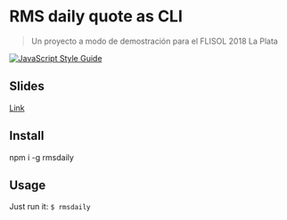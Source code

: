 # RMS daily quote as CLI

> Un proyecto a modo de demostración para el FLISOL 2018 La Plata

[![JavaScript Style Guide](https://cdn.rawgit.com/standard/standard/master/badge.svg)](https://github.com/standard/standard)

## Slides

[Link](https://docs.google.com/presentation/d/1nncutBKx0BWPvFxYa01JHj7nAcf_YfRAmxYfJjKtXeA/edit?usp=sharing)

## Install

npm i -g rmsdaily

## Usage

Just run it: `$ rmsdaily`
